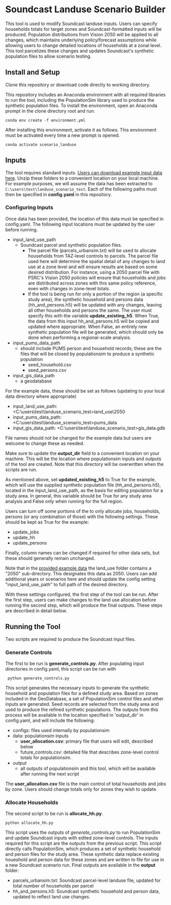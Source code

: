 # Soundcast Landuse Scenario Builder

This tool is used to modify Soundcast landuse inputs. Users can specify households totals for target zones and Soundcast-formatted inputs will be produced. Population distributions from Vision 2050 will be applied to all changes, which maintains underlying policy/forecast assumptions while allowing users to change detailed locations of households at a zonal level. This tool parcelizes these changes and updates Soundcast's synthetic population files to allow scenario testing. 


## Install and Setup
Clone this repository or download code directly to working directory.

This repository includes an Anaconda environment with all required libraries to run the tool, including the PopulationSim library used to produce the synthetic population files. To install the environment, open an Anaconda prompt in the clone directory root and run:

    conda env create -f environment.yml
    
After installing this environment, activate it as follows. This environment must be activated every time a new prompt is opened.
    
    conda activate scenario_landuse

## Inputs

The tool requires standard inputs. [Users can download example input data here](https://file.ac/zMj1JWnmnGg/). Unzip these folders to a convenient location on your local machine. For example purposes, we will assume the data has been extracted to `C:\users\test\landuse_scenario_test`. Each of the following paths must then be specified in **config.yaml** in this repository.

### Configuring Inputs
Once data has been provided, the location of this data must be specified in config.yaml. The following input locations must be updated by the user before running.

- input_land_use_path
  - Soundcast parcel and synthetic population files. 
     - The parcel file (parcels_urbansim.txt) will be used to allocate households from TAZ-level controls to parcels. The parcel file used here will determine the spatial detail of any changes to land use at a zone level and will ensure results are based on some desired distribution. For instance, using a 2050 parcel file with PSRC's Vision 2050 policies will ensure that households and jobs are distributed across zones with this same policy reference, even with changes in zone-level totals. 
     - If the tool is being run for only a portion of the region (a specific study area), the synthetic household and persons data (hh_and_persons.h5) will be updated with any changes, leaving all other households and persons the same. The user must specify this with the variable **update_existing_h5**. When True, the data from this input hh_and_persons.h5 will be copied and updated where appropriate. When False, an entirely new synthetic population file will be generated, which should only be done when performing a regional-scale analysis. 
- input_pums_data_path
  - should include PUMS person and household records; these are the files that will be closed by populationsim to produce a synthetic population
      - seed_household.csv
      - seed_persons.csv
- input_gis_data_path
  - a geodatabase

For the example data, these should be set as follows (updating to your local data directory where appropriate)
- input_land_use_path: <C:\users\test\landuse_scenario_test\>land_use\2050
- input_pums_data_path: <C:\users\test\landuse_scenario_test\>pums_data
- input_gis_data_path: <C:\users\test\landuse_scenario_test\>gis_data.gdb

File names should not be changed for the example data but users are welcome to change these as needed. 

Make sure to update the **output_dir** field to a convenient location on your machine. This will be the location where populationsim inputs and outputs of the tool are created. Note that this directory will be overwritten when the scripts are run.

As mentioned above, set **updated_existing_h5** to True for the example, which will use the supplied synthetic population file (hh_and_persons.h5), located in the input_land_use_path, as the basis for editing population for a study area. In general, this variable should be True for any study area analysis and False only when running for the full region.

Users can turn off some portions of the to only allocate jobs, households, persons (or any combination of those) with the following settings. These should be kept as True for the example:
- update_jobs
- update_hh
- update_persons

Finally, column names can be changed if required for other data sets, but these should generally remain unchanged. 

Note that in the [provided example data](https://file.ac/zMj1JWnmnGg/) the land_use folder contains a "2050" sub-directory. This designates this data as 2050. Users can add additional years or scenarios here and should update the config setting "input_land_use_path" to full path of the desired directory. 

With these settings configured, the first step of the tool can be run. After the first step, users can make changes to the land use allocation before running the second step, which will produce the final outputs. These steps are described in detail below. 

## Running the Tool
Two scripts are required to produce the Soundcast input files. 

### Generate Controls
The first to be run is **generate_controls.py**. After populating input directories in config.yaml, this script can be run with

     python generate_controls.py

This script generates the necessary inputs to generate the synthetic household and population files for a defined study area. Based on zones included in the GeoDatabase, a set of PopulationSim control files and other inputs are generated. Seed records are selected from the study area and used to produce the refined synthetic populations. The outputs from this process will be available in the location specified in 'output_dir' in config.yaml, and will include the following:

- configs: files used internally by populationsim
- data: populationsim inputs
    - **user_allocation.csv**: primary file that users will edit, described below
    - future_controls.csv: detailed file that describes zone-level control totals for populationsim. 
- output
    - all outputs of populationsim and this tool, which will be available after running the next script
        
The **user_allocation.csv** file is the main control of total households and jobs by zone. Users should change totals only for zones they wish to update. 
     
### Allocate Households
The second script to be run is **allocate_hh.py**. 

    python allocate_hh.py
    
This script uses the outputs of *generate_controls.py* to run PopulationSim and update Soundcast inputs with edited zone-level controls. The inputs required for this script are the outputs from the previous script. This script directly calls PopulationSim, which produces a set of synthetic household and person files for the study area. These synthetic data replace existing houeshold and person data for these zones and are written to file for use in a new Soundcast scenario run. Final outputs are available in the **output** folder:
- parcels_urbansim.txt: Soundcast parcel-level landuse file, updated for total number of households per parcel
- hh_and_persons.h5: Soundcast synthetic household and person data, updated to reflect land use changes. 
    
